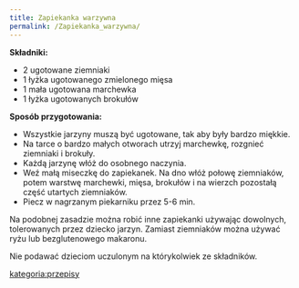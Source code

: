 ```yaml
---
title: Zapiekanka warzywna
permalink: /Zapiekanka_warzywna/
---
```


**Składniki:**

-   2 ugotowane ziemniaki
-   1 łyżka ugotowanego zmielonego mięsa
-   1 mała ugotowana marchewka
-   1 łyżka ugotowanych brokułów

**Sposób przygotowania:**

-   Wszystkie jarzyny muszą być ugotowane, tak aby były bardzo miękkie.
-   Na tarce o bardzo małych otworach utrzyj marchewkę, rozgnieć ziemniaki i brokuły.
-   Każdą jarzynę włóż do osobnego naczynia.
-   Weź małą miseczkę do zapiekanek. Na dno włóż połowę ziemniaków, potem warstwę marchewki, mięsa, brokułów i na wierzch pozostałą część utartych ziemniaków.
-   Piecz w nagrzanym piekarniku przez 5-6 min.

Na podobnej zasadzie można robić inne zapiekanki używając dowolnych, tolerowanych przez dziecko jarzyn. Zamiast ziemniaków można używać ryżu lub bezglutenowego makaronu.

Nie podawać dzieciom uczulonym na którykolwiek ze składników.

[kategoria:przepisy](/kategoria:przepisy "wikilink")